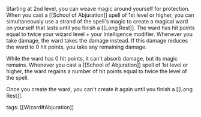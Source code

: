 Starting at 2nd level, you can weave magic around yourself for protection. When you cast a [[School of Abjuration]] spell of 1st level or higher, you can simultaneously use a strand of the spell's magic to create a magical ward on yourself that lasts until you finish a [[Long Rest]]. The ward has hit points equal to twice your wizard level + your Intelligence modifier. Whenever you take damage, the ward takes the damage instead. If this damage reduces the ward to 0 hit points, you take any remaining damage.

While the ward has 0 hit points, it can't absorb damage, but its magic remains. Whenever you cast a [[School of Abjuration]] spell of 1st level or higher, the ward regains a number of hit points equal to twice the level of the spell.

Once you create the ward, you can't create it again until you finish a [[Long Rest]].

tags: [[Wizard#Abjuration]]